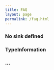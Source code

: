 ```yaml
---
title: FAQ
layout: page
permalink: /faq.html
---
```


### No sink defined

### TypeInformation

### ...